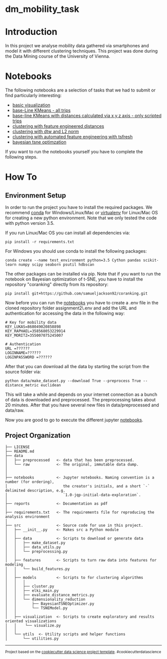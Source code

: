 dm_mobility_task
==============================


# Introduction

In this project we analyse mobility data gathered via smartphones and model it with different
clustering techniques. This project was done during the Data Mining course of
the University of Vienna.

# Notebooks

The following notebooks are a selection of tasks that we had to submit or find
particularly interesting:

- [basic visualization](https://github.com/univie-datamining-team3/assignment2/blob/master/notebooks/3.0-lm-visualisation-trip-segments-with-distance-metric.ipynb)
- [base-Line KMeans - all trips](https://github.com/univie-datamining-team3/assignment2/blob/master/notebooks/4.1-lm-distances-feature-engineered-n2-all-trips.ipynb)
- [base-line KMeans with distances calculated via x,y,z axis - only scripted trips](https://github.com/univie-datamining-team3/assignment2/blob/master/notebooks/4.0-lm-base-line-kmeans-xyz-scripted.ipynb)
- [clustering with feature engineered distances](https://github.com/univie-datamining-team3/assignment2/blob/master/notebooks/4.1-lm-distances-feature-engineered-n2-all-trips.ipynb)
- [clustering with dtw and L2 norm](https://github.com/univie-datamining-team3/assignment2/blob/master/notebooks/4.3-lm-kmeans-dtw-scripted.ipynb)
- [clustering with automated feature engineering with tsfresh](https://github.com/univie-datamining-team3/assignment2/blob/master/notebooks/4.4-lm-kmeans-euclidean-tsfresh-all.ipynb)
- [bayesian tsne optimzation](https://github.com/univie-datamining-team3/assignment2/blob/master/notebooks/5.0-lm-optimization-tsne.ipynb)


If you want to run the notebooks yourself you have to complete the following steps.


# How To

## Environment Setup

In order to run the project you have to install the required packages. We
recommend [conda](https://www.anaconda.com/download/) for Windows/Linux/Mac or
[virtualenv](https://pypi.python.org/pypi/virtualenv) for Linux/Mac OS for creating
a new python environment. Note that we only tested the code with python version 3.5.

If you run Linux/Mac OS you can install all dependencies via:

```
pip install -r requirements.txt
```

For Windows you should use conda to install the following packages:
```
conda create --name test_environment python=3.5 Cython pandas scikit-learn numpy scipy seaborn psutil hdbscan
```

The other packages can be installed via pip.
Note that if you want to run the notebook on Bayesian optimization of t-SNE, you have to install the repository "coranking" directly from its repository:
```
pip install git+https://github.com/samueljackson92/coranking.git
```

Now before you can run the [notebooks](https://github.com/univie-datamining-team3/assignment2/blob/master/notebooks) you have to create a .env file in the cloned repository folder assignment2\\.env and add the URL and authentication for accessing the data in the following way:

```
# Key for mobility data
KEY_LUKAS=868049020858898
KEY_RAPHAEL=358568053229914
KEY_MORITZ=355007075245007

# Authentication
URL =??????
LOGINNAME=??????
LOGINPASSWORD =??????
```

After that you can download all the data by starting the script from the source folder via:

```
python data/make_dataset.py --download True --preprocess True --distance_metric euclidean
```


This will take a while and depends on your internet connection as a bunch of data
is downloaded and preprocessed. The preprocessing takes about 20 minutes.
After that you have several new files in data/preprocessed and data/raw.

Now you are good to go to execute the different jupyter [notebooks](https://github.com/univie-datamining-team3/assignment2/blob/master/notebooks).



Project Organization
------------

    ├── LICENSE
    ├── README.md          
    ├── data
    │   ├── preprocessed   <- data that has been preprocessed.
    │   └── raw            <- The original, immutable data dump.
    │
    │
    ├── notebooks          <- Jupyter notebooks. Naming convention is a number (for ordering),
    │                         the creator's initials, and a short `-` delimited description, e.g.
    │                         `1.0-jqp-initial-data-exploration`.
    │
    ├── reports            <- Documentation as pdf
    │
    ├── requirements.txt   <- The requirements file for reproducing the analysis environment
    │
    ├── src                <- Source code for use in this project.
    │   ├── __init__.py    <- Makes src a Python module
    │   │
    │   ├── data           <- Scripts to download or generate data
    │   │   ├── make_dataset.py
    │   │   ├── data_utils.py
    │   │   └── preprocessing.py
    │   │
    │   ├── features       <- Scripts to turn raw data into features for modeling
    │   │   └── build_features.py
    │   │
    │   ├── models         <- Scripts to for clustering algorithms
    │   │   │                 
    │   │   ├── cluster.py
    │   │   ├── elki_main.py
    │   │   ├── evaluate_distance_metrics.py
    │   │   └── dimensionality_reduction
    │   │       ├── BayesianTSNEOptimizer.py
    │   │       └── TSNEModel.py
    │   │
    │   ├── visualization  <- Scripts to create exploratory and results oriented visualizations
    │   │    └── visualize.py
    │   │
    │   └── utils  <- Utility scripts and helper functions
    │       └── utilities.py



--------

<p><small>Project based on the <a target="_blank" href="https://drivendata.github.io/cookiecutter-data-science/">cookiecutter data science project template</a>. #cookiecutterdatascience</small></p>
